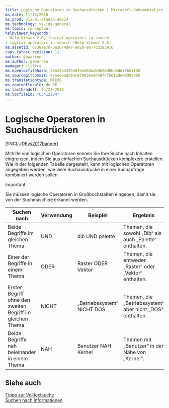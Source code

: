 ```yaml
---
title: Logische Operatoren in Suchausdrücken | Microsoft-Dokumentation
ms.date: 11/15/2016
ms.prod: visual-studio-dev14
ms.technology: vs-ide-general
ms.topic: conceptual
helpviewer_keywords:
- Help Viewer 2.0, logical operators in search
- logical operators in search [Help Viewer 2.0]
ms.assetid: 0c38ae7d-3e20-4d47-a020-9677cd285916
caps.latest.revision: 11
author: gewarren
ms.author: gewarren
manager: jillfra
ms.openlocfilehash: 30a33a434540fded8daab0628d0bd6dd7fb0ff38
ms.sourcegitcommit: 47eeeeadd84c879636e9d48747b615de69384356
ms.translationtype: MTE95
ms.contentlocale: de-DE
ms.lasthandoff: 04/23/2019
ms.locfileid: "63412264"
---
```

# <a name="logical-operators-in-search-expressions"></a>Logische Operatoren in Suchausdrücken
[!INCLUDE[vs2017banner](../includes/vs2017banner.md)]

Mithilfe von logischen Operatoren können Sie Ihre Suche nach Inhalten eingrenzen, indem Sie aus einfachen Suchausdrücken komplexere erstellen. Wie in der folgenden Tabelle dargestellt, kann mit logischen Operatoren angegeben werden, wie viele Suchausdrücke in einer Suchabfrage kombiniert werden sollen.  
  
> [!IMPORTANT]
> Sie müssen logische Operatoren in Großbuchstaben eingeben, damit sie von der Suchmaschine erkannt werden.  
  
|Suchen nach|Verwendung|Beispiel|Ergebnis|  
|-------------------|---------|-------------|------------|  
|Beide Begriffe im gleichen Thema|UND|dib UND palette|Themen, die sowohl „Dib“ als auch „Palette“ enthalten.|  
|Einer der Begriffe in einem Thema|ODER|Raster ODER Vektor|Themen, die entweder „Raster“ oder „Vektor“ enthalten.|  
|Erster Begriff ohne den zweiten Begriff im gleichen Thema|NICHT|„Betriebssystem“ NICHT DOS|Themen, die „Betriebssystem“ aber nicht „DOS“ enthalten.|  
|Beide Begriffe nah beieinander in einem Thema|NAH|Benutzer NAH Kernel|Themen mit „Benutzer“ in der Nähe von „Kernel“.|  
  
## <a name="see-also"></a>Siehe auch  
 [Tipps zur Volltextsuche](../ide/full-text-search-tips.md)   
 [Suchen nach Informationen](../ide/locate-information.md)
